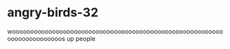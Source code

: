 # angry-birds-32
wooooooooooooooooooooooooooooooooooooooooooooooooooooooooooooooooooooooooos up people

